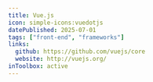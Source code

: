 ```yaml
---
title: Vue.js
icon: simple-icons:vuedotjs
datePublished: 2025-07-01
tags: ["front-end", "frameworks"]
links:
  github: https://github.com/vuejs/core
  website: http://vuejs.org/
inToolbox: active
---
```


